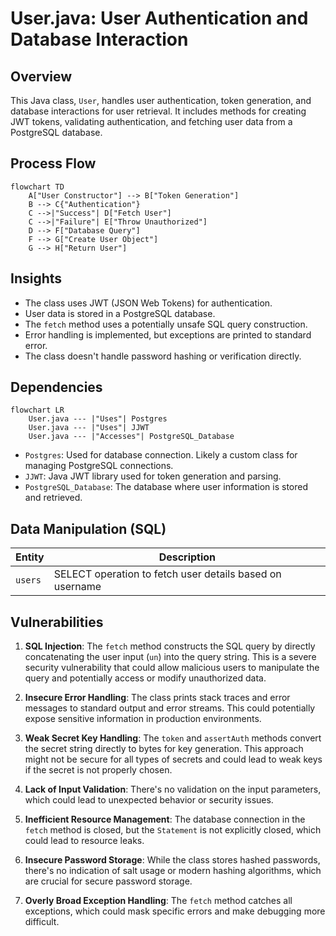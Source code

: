 # User.java: User Authentication and Database Interaction

## Overview

This Java class, `User`, handles user authentication, token generation, and database interactions for user retrieval. It includes methods for creating JWT tokens, validating authentication, and fetching user data from a PostgreSQL database.

## Process Flow

```mermaid
flowchart TD
    A["User Constructor"] --> B["Token Generation"]
    B --> C{"Authentication"}
    C -->|"Success"| D["Fetch User"]
    C -->|"Failure"| E["Throw Unauthorized"]
    D --> F["Database Query"]
    F --> G["Create User Object"]
    G --> H["Return User"]
```

## Insights

- The class uses JWT (JSON Web Tokens) for authentication.
- User data is stored in a PostgreSQL database.
- The `fetch` method uses a potentially unsafe SQL query construction.
- Error handling is implemented, but exceptions are printed to standard error.
- The class doesn't handle password hashing or verification directly.

## Dependencies

```mermaid
flowchart LR
    User.java --- |"Uses"| Postgres
    User.java --- |"Uses"| JJWT
    User.java --- |"Accesses"| PostgreSQL_Database
```

- `Postgres`: Used for database connection. Likely a custom class for managing PostgreSQL connections.
- `JJWT`: Java JWT library used for token generation and parsing.
- `PostgreSQL_Database`: The database where user information is stored and retrieved.

## Data Manipulation (SQL)

| Entity | Description |
|--------|-------------|
| `users` | SELECT operation to fetch user details based on username |

## Vulnerabilities

1. **SQL Injection**: The `fetch` method constructs the SQL query by directly concatenating the user input (`un`) into the query string. This is a severe security vulnerability that could allow malicious users to manipulate the query and potentially access or modify unauthorized data.

2. **Insecure Error Handling**: The class prints stack traces and error messages to standard output and error streams. This could potentially expose sensitive information in production environments.

3. **Weak Secret Key Handling**: The `token` and `assertAuth` methods convert the secret string directly to bytes for key generation. This approach might not be secure for all types of secrets and could lead to weak keys if the secret is not properly chosen.

4. **Lack of Input Validation**: There's no validation on the input parameters, which could lead to unexpected behavior or security issues.

5. **Inefficient Resource Management**: The database connection in the `fetch` method is closed, but the `Statement` is not explicitly closed, which could lead to resource leaks.

6. **Insecure Password Storage**: While the class stores hashed passwords, there's no indication of salt usage or modern hashing algorithms, which are crucial for secure password storage.

7. **Overly Broad Exception Handling**: The `fetch` method catches all exceptions, which could mask specific errors and make debugging more difficult.
